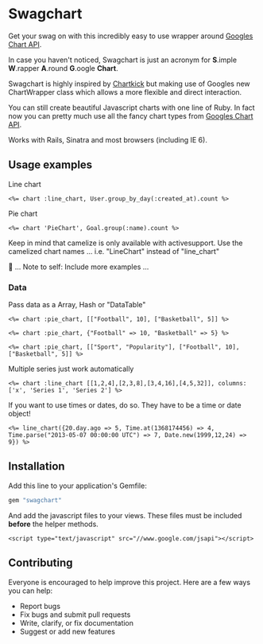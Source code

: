 # Swagchart

Get your swag on with this incredibly easy to use wrapper around [Googles Chart API](https://developers.google.com/chart/).

In case you haven't noticed, Swagchart is just an acronym for **S**.imple **W**.rapper **A**.round **G**.oogle **Chart**.

Swagchart is highly inspired by [Chartkick](https://github.com/ankane/chartkick) but making use of Googles new ChartWrapper class which allows a more flexible and direct interaction.

You can still create beautiful Javascript charts with one line of Ruby. In fact now you can pretty much use all the fancy chart types from [Googles Chart API](https://developers.google.com/chart/interactive/docs/gallery).

Works with Rails, Sinatra and most browsers (including IE 6).

## Usage examples

Line chart

```erb
<%= chart :line_chart, User.group_by_day(:created_at).count %>
```

Pie chart

```erb
<%= chart 'PieChart', Goal.group(:name).count %>
```

Keep in mind that camelize is only available with activesupport. Use the camelized chart names ... i.e. "LineChart" instead of "line_chart"

:thought_balloon: ... Note to self: Include more examples ... 



### Data

Pass data as a Array, Hash or "DataTable"

```erb
<%= chart :pie_chart, [["Football", 10], ["Basketball", 5]] %>
```

```erb
<%= chart :pie_chart, {"Football" => 10, "Basketball" => 5} %>
```

```erb
<%= chart :pie_chart, [["Sport", "Popularity"], ["Football", 10], ["Basketball", 5]] %>
```

Multiple series just work automatically

```erb
<%= chart :line_chart [[1,2,4],[2,3,8],[3,4,16],[4,5,32]], columns: ['x', 'Series 1', 'Series 2'] %>
```

If you want to use times or dates, do so. They have to be a time or date object!


```erb
<%= line_chart({20.day.ago => 5, Time.at(1368174456) => 4, Time.parse("2013-05-07 00:00:00 UTC") => 7, Date.new(1999,12,24) => 9}) %>

```


## Installation

Add this line to your application's Gemfile:

```ruby
gem "swagchart"
```

And add the javascript files to your views.  These files must be included **before** the helper methods.


```erb
<script type="text/javascript" src="//www.google.com/jsapi"></script>
```


## Contributing

Everyone is encouraged to help improve this project. Here are a few ways you can help:

- Report bugs
- Fix bugs and submit pull requests
- Write, clarify, or fix documentation
- Suggest or add new features
